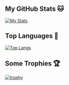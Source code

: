 ## My GitHub Stats 🐱
[![My Stats](https://github-readme-stats.vercel.app/api?username=MelidaZ&theme=react&show_icons=true&hide_border=true&title_color=2c98ff&icon_color=2c98ff&bg_color=0d1117)](#)

## Top Languages 🎲
[![Top Langs](https://github-readme-stats.vercel.app/api/top-langs/?username=MelidaZ&layout=compact&theme=react&show_icons=true&hide_border=true&title_color=2c98ff&icon_color=2c98ff&bg_color=0d1117)](#)

## Some Trophies 🏆
[![trophy](https://github-profile-trophy.vercel.app/?username=MelidaZ&theme=discord)](#)

